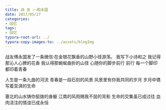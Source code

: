 ```yaml
---
title: 战 友 ——和永国
date: 2017/05/27	
categories: 
- 回忆 
tags: 
- 回忆
typora-root-url: ../
typora-copy-images-to: ../assets/blogImg
---
```


战友傅永国发了一条微信:在金银花飘香的山野小径游荡。
我写下小诗和之
我记得那沁人心脾的花香
我认得那蜿蜒曲折的山径
心随你的脚步前行 前行
每一个脚印都印着青春


人生是一条九曲的河流
青春是一段石刻的风景
风景里有你我共同的岁月
岁月中镌写着澎湃的生命


塞北的山水铸你挺拨的身躯
江南的风雨赐我不屈的背影
生命的交集虽已成过往
血肉浇注的情谊已成永恒